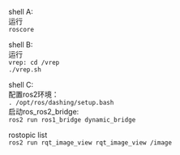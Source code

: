 shell A:  
运行  
`roscore`

shell B:  
运行  
`vrep: cd /vrep`  
`./vrep.sh`

shell C:  
配置ros2环境：  
`. /opt/ros/dashing/setup.bash`  
启动ros_ros2_bridge:   
`ros2 run ros1_bridge dynamic_bridge`

rostopic list  
`ros2 run rqt_image_view rqt_image_view /image`